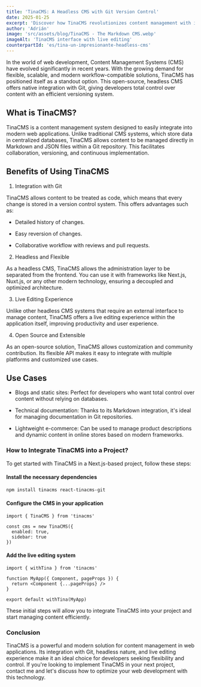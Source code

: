 ```yaml
---
title: 'TinaCMS: A Headless CMS with Git Version Control'
date: 2025-01-25
excerpt: 'Discover how TinaCMS revolutionizes content management with its headless approach, Git integration, and version control.'
author: 'Adrián'
image: 'src/assets/blog/TinaCMS - The Markdown CMS.webp'
imageAlt: 'TinaCMS interface with live editing'
counterpartId: 'es/tina-un-impresionante-headless-cms'
---
```


In the world of web development, Content Management Systems (CMS) have evolved significantly in recent years. With the growing demand for flexible, scalable, and modern workflow-compatible solutions, TinaCMS has positioned itself as a standout option. This open-source, headless CMS offers native integration with Git, giving developers total control over content with an efficient versioning system.

## What is TinaCMS?

TinaCMS is a content management system designed to easily integrate into modern web applications. Unlike traditional CMS systems, which store data in centralized databases, TinaCMS allows content to be managed directly in Markdown and JSON files within a Git repository. This facilitates collaboration, versioning, and continuous implementation.

## Benefits of Using TinaCMS

1. Integration with Git

TinaCMS allows content to be treated as code, which means that every change is stored in a version control system. This offers advantages such as:

- Detailed history of changes.

- Easy reversion of changes.

- Collaborative workflow with reviews and pull requests.

2. Headless and Flexible

As a headless CMS, TinaCMS allows the administration layer to be separated from the frontend. You can use it with frameworks like Next.js, Nuxt.js, or any other modern technology, ensuring a decoupled and optimized architecture.

3. Live Editing Experience

Unlike other headless CMS systems that require an external interface to manage content, TinaCMS offers a live editing experience within the application itself, improving productivity and user experience.

4. Open Source and Extensible

As an open-source solution, TinaCMS allows customization and community contribution. Its flexible API makes it easy to integrate with multiple platforms and customized use cases.

## Use Cases

- Blogs and static sites: Perfect for developers who want total control over content without relying on databases.

- Technical documentation: Thanks to its Markdown integration, it's ideal for managing documentation in Git repositories.

- Lightweight e-commerce: Can be used to manage product descriptions and dynamic content in online stores based on modern frameworks.

### How to Integrate TinaCMS into a Project?

To get started with TinaCMS in a Next.js-based project, follow these steps:

#### Install the necessary dependencies

```sh
npm install tinacms react-tinacms-git
```

#### Configure the CMS in your application

```tsx
import { TinaCMS } from 'tinacms'

const cms = new TinaCMS({
  enabled: true,
  sidebar: true
})
```

#### Add the live editing system

```tsx
import { withTina } from 'tinacms'

function MyApp({ Component, pageProps }) {
  return <Component {...pageProps} />
}

export default withTina(MyApp)
```

These initial steps will allow you to integrate TinaCMS into your project and start managing content efficiently.

### Conclusion

TinaCMS is a powerful and modern solution for content management in web applications. Its integration with Git, headless nature, and live editing experience make it an ideal choice for developers seeking flexibility and control. If you're looking to implement TinaCMS in your next project, contact me and let's discuss how to optimize your web development with this technology.
